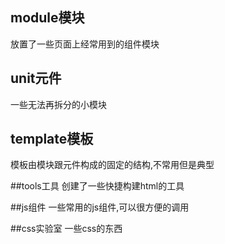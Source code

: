 ## module模块
放置了一些页面上经常用到的组件模块
<div data-list="m"></div>

## unit元件
一些无法再拆分的小模块
<div data-list="u"></div>

## template模板
模板由模块跟元件构成的固定的结构,不常用但是典型
<div data-list="template"></div>

##tools工具
创建了一些快捷构建html的工具
<div data-list="tools"></div>

##js组件
一些常用的js组件,可以很方便的调用
<div data-list="j"></div>

##css实验室
一些css的东西
<div data-list="j"></div>